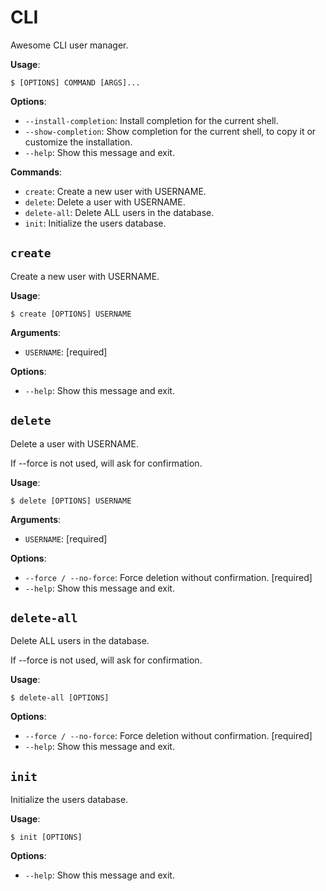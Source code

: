 # CLI

Awesome CLI user manager.

**Usage**:

```console
$ [OPTIONS] COMMAND [ARGS]...
```

**Options**:

* `--install-completion`: Install completion for the current shell.
* `--show-completion`: Show completion for the current shell, to copy it or customize the installation.
* `--help`: Show this message and exit.

**Commands**:

* `create`: Create a new user with USERNAME.
* `delete`: Delete a user with USERNAME.
* `delete-all`: Delete ALL users in the database.
* `init`: Initialize the users database.

## `create`

Create a new user with USERNAME.

**Usage**:

```console
$ create [OPTIONS] USERNAME
```

**Arguments**:

* `USERNAME`: [required]

**Options**:

* `--help`: Show this message and exit.

## `delete`

Delete a user with USERNAME.

If --force is not used, will ask for confirmation.

**Usage**:

```console
$ delete [OPTIONS] USERNAME
```

**Arguments**:

* `USERNAME`: [required]

**Options**:

* `--force / --no-force`: Force deletion without confirmation.  [required]
* `--help`: Show this message and exit.

## `delete-all`

Delete ALL users in the database.

If --force is not used, will ask for confirmation.

**Usage**:

```console
$ delete-all [OPTIONS]
```

**Options**:

* `--force / --no-force`: Force deletion without confirmation.  [required]
* `--help`: Show this message and exit.

## `init`

Initialize the users database.

**Usage**:

```console
$ init [OPTIONS]
```

**Options**:

* `--help`: Show this message and exit.

